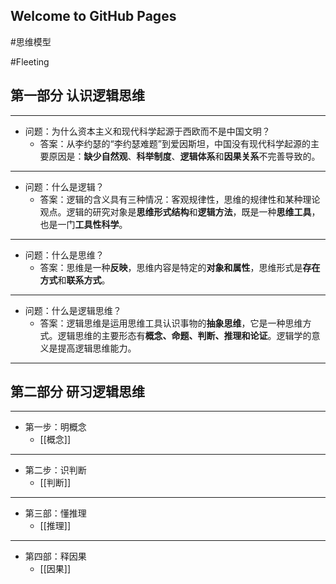 ## Welcome to GitHub Pages

#思维模型 

#Fleeting  

## 第一部分 认识逻辑思维

---

* 问题：为什么资本主义和现代科学起源于西欧而不是中国文明？
  * 答案：从李约瑟的“李约瑟难题”到爱因斯坦，中国没有现代科学起源的主要原因是：**缺少自然观**、**科举制度**、**逻辑体系**和**因果关系**不完善导致的。

---

* 问题：什么是逻辑？
  * 答案：逻辑的含义具有三种情况：客观规律性，思维的规律性和某种理论观点。逻辑的研究对象是**思维形式结构**和**逻辑方法**，既是一种**思维工具**，也是一门**工具性科学**。

---

* 问题：什么是思维？
  * 答案：思维是一种**反映**，思维内容是特定的**对象和属性**，思维形式是**存在方式**和**联系方式**。

---

* 问题：什么是逻辑思维？
  * 答案：逻辑思维是运用思维工具认识事物的**抽象思维**，它是一种思维方式。逻辑思维的主要形态有**概念、命题、判断、推理和论证**。逻辑学的意义是提高逻辑思维能力。

---


## 第二部分 研习逻辑思维

---

* 第一步：明概念
  * [[概念]]

---

* 第二步：识判断
  * [[判断]]

---

* 第三部：懂推理
  * [[推理]]

---

* 第四部：释因果
  * [[因果]]
